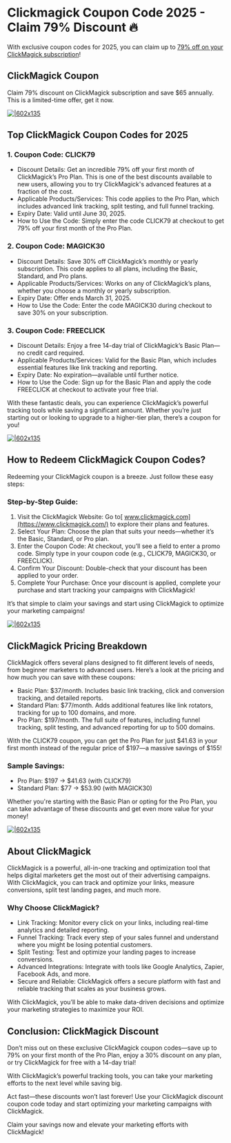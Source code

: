 # Clickmagick Coupon Code 2025 - Claim 79% Discount 🔥

With exclusive coupon codes for 2025, you can claim up to [79% off on your ClickMagick subscription](https://www.clickmagick.com/)!

## ClickMagick Coupon

Claim 79% discount on ClickMagick subscription and save $65 annually. This is a limited-time offer, get it now.

[![|602x135](https://lh7-rt.googleusercontent.com/docsz/AD_4nXd6Sp-WgqAJ1dKxYL6szLrDe1lJKWKOkwI5PmJMd0b2c9GoYZvmNd3Lmt1au6MR4rAWv0jAEJ3Q06SCtyMrr2UWtLPsl0gBRlEocaS7Jjn9UI00qZdsysP9A2djkonI7ScnY2JcIg?key=UOdK1cQsTYA3qlRQiM99Lufa)](https://www.clickmagick.com/)

## Top ClickMagick Coupon Codes for 2025

### 1. Coupon Code: CLICK79

* Discount Details: Get an incredible 79% off your first month of ClickMagick’s Pro Plan. This is one of the best discounts available to new users, allowing you to try ClickMagick's advanced features at a fraction of the cost.
* Applicable Products/Services: This code applies to the Pro Plan, which includes advanced link tracking, split testing, and full funnel tracking.
* Expiry Date: Valid until June 30, 2025.
* How to Use the Code: Simply enter the code CLICK79 at checkout to get 79% off your first month of the Pro Plan.

### 2. Coupon Code: MAGICK30

* Discount Details: Save 30% off ClickMagick’s monthly or yearly subscription. This code applies to all plans, including the Basic, Standard, and Pro plans.
* Applicable Products/Services: Works on any of ClickMagick’s plans, whether you choose a monthly or yearly subscription.
* Expiry Date: Offer ends March 31, 2025.
* How to Use the Code: Enter the code MAGICK30 during checkout to save 30% on your subscription.

### 3. Coupon Code: FREECLICK

* Discount Details: Enjoy a free 14-day trial of ClickMagick’s Basic Plan—no credit card required.
* Applicable Products/Services: Valid for the Basic Plan, which includes essential features like link tracking and reporting.
* Expiry Date: No expiration—available until further notice.
* How to Use the Code: Sign up for the Basic Plan and apply the code FREECLICK at checkout to activate your free trial.

With these fantastic deals, you can experience ClickMagick’s powerful tracking tools while saving a significant amount. Whether you’re just starting out or looking to upgrade to a higher-tier plan, there’s a coupon for you!

[![|602x135](https://lh7-rt.googleusercontent.com/docsz/AD_4nXd6Sp-WgqAJ1dKxYL6szLrDe1lJKWKOkwI5PmJMd0b2c9GoYZvmNd3Lmt1au6MR4rAWv0jAEJ3Q06SCtyMrr2UWtLPsl0gBRlEocaS7Jjn9UI00qZdsysP9A2djkonI7ScnY2JcIg?key=UOdK1cQsTYA3qlRQiM99Lufa)](https://www.clickmagick.com/)

## How to Redeem ClickMagick Coupon Codes?

Redeeming your ClickMagick coupon is a breeze. Just follow these easy steps:

### Step-by-Step Guide:

1. Visit the ClickMagick Website: Go to[ www.clickmagick.com](https://www.clickmagick.com/) to explore their plans and features.
2. Select Your Plan: Choose the plan that suits your needs—whether it’s the Basic, Standard, or Pro plan.
3. Enter the Coupon Code: At checkout, you’ll see a field to enter a promo code. Simply type in your coupon code (e.g., CLICK79, MAGICK30, or FREECLICK).
4. Confirm Your Discount: Double-check that your discount has been applied to your order.
5. Complete Your Purchase: Once your discount is applied, complete your purchase and start tracking your campaigns with ClickMagick!

It’s that simple to claim your savings and start using ClickMagick to optimize your marketing campaigns!

[![|602x135](https://lh7-rt.googleusercontent.com/docsz/AD_4nXd6Sp-WgqAJ1dKxYL6szLrDe1lJKWKOkwI5PmJMd0b2c9GoYZvmNd3Lmt1au6MR4rAWv0jAEJ3Q06SCtyMrr2UWtLPsl0gBRlEocaS7Jjn9UI00qZdsysP9A2djkonI7ScnY2JcIg?key=UOdK1cQsTYA3qlRQiM99Lufa)](https://www.clickmagick.com/)

## ClickMagick Pricing Breakdown

ClickMagick offers several plans designed to fit different levels of needs, from beginner marketers to advanced users. Here’s a look at the pricing and how much you can save with these coupons:

* Basic Plan: $37/month. Includes basic link tracking, click and conversion tracking, and detailed reports.
* Standard Plan: $77/month. Adds additional features like link rotators, tracking for up to 100 domains, and more.
* Pro Plan: $197/month. The full suite of features, including funnel tracking, split testing, and advanced reporting for up to 500 domains.

With the CLICK79 coupon, you can get the Pro Plan for just $41.63 in your first month instead of the regular price of $197—a massive savings of $155!

### Sample Savings:

* Pro Plan: $197 → $41.63 (with CLICK79)
* Standard Plan: $77 → $53.90 (with MAGICK30)

Whether you're starting with the Basic Plan or opting for the Pro Plan, you can take advantage of these discounts and get even more value for your money!

[![|602x135](https://lh7-rt.googleusercontent.com/docsz/AD_4nXd6Sp-WgqAJ1dKxYL6szLrDe1lJKWKOkwI5PmJMd0b2c9GoYZvmNd3Lmt1au6MR4rAWv0jAEJ3Q06SCtyMrr2UWtLPsl0gBRlEocaS7Jjn9UI00qZdsysP9A2djkonI7ScnY2JcIg?key=UOdK1cQsTYA3qlRQiM99Lufa)](https://www.clickmagick.com/)

## About ClickMagick

ClickMagick is a powerful, all-in-one tracking and optimization tool that helps digital marketers get the most out of their advertising campaigns. With ClickMagick, you can track and optimize your links, measure conversions, split test landing pages, and much more.

### Why Choose ClickMagick?

* Link Tracking: Monitor every click on your links, including real-time analytics and detailed reporting.
* Funnel Tracking: Track every step of your sales funnel and understand where you might be losing potential customers.
* Split Testing: Test and optimize your landing pages to increase conversions.
* Advanced Integrations: Integrate with tools like Google Analytics, Zapier, Facebook Ads, and more.
* Secure and Reliable: ClickMagick offers a secure platform with fast and reliable tracking that scales as your business grows.

With ClickMagick, you’ll be able to make data-driven decisions and optimize your marketing strategies to maximize your ROI.

## Conclusion: ClickMagick Discount

Don’t miss out on these exclusive ClickMagick coupon codes—save up to 79% on your first month of the Pro Plan, enjoy a 30% discount on any plan, or try ClickMagick for free with a 14-day trial!

With ClickMagick’s powerful tracking tools, you can take your marketing efforts to the next level while saving big.

Act fast—these discounts won’t last forever! Use your ClickMagick discount coupon code today and start optimizing your marketing campaigns with ClickMagick.

Claim your savings now and elevate your marketing efforts with ClickMagick!
